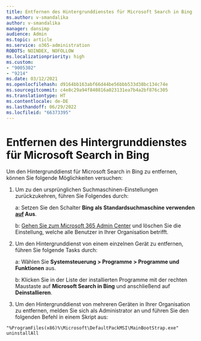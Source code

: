 ```yaml
---
title: Entfernen des Hintergrunddienstes für Microsoft Search in Bing
ms.author: v-smandalika
author: v-smandalika
manager: dansimp
audience: Admin
ms.topic: article
ms.service: o365-administration
ROBOTS: NOINDEX, NOFOLLOW
ms.localizationpriority: high
ms.custom:
- "9005302"
- "9214"
ms.date: 03/12/2021
ms.openlocfilehash: d9164bb163abf66d44be56bbb533d38bc134c74e
ms.sourcegitcommit: c4e8c29a94f840816a023131ea7b4a2bf876c305
ms.translationtype: HT
ms.contentlocale: de-DE
ms.lasthandoff: 06/29/2022
ms.locfileid: "66373395"
---
```

# <a name="remove-the-background-service-for-microsoft-search-in-bing"></a>Entfernen des Hintergrunddienstes für Microsoft Search in Bing

Um den Hintergrunddienst für Microsoft Search in Bing zu entfernen, können Sie folgende Möglichkeiten versuchen:

1. Um zu den ursprünglichen Suchmaschinen-Einstellungen zurückzukehren, führen Sie Folgendes durch:

    a: Setzen Sie den Schalter **Bing als Standardsuchmaschine verwenden [auf](https://docs.microsoft.com/deployoffice/microsoft-search-bing#change-whether-bing-is-the-default-search-engine-for-google-chrome) Aus**.

    b: [Gehen Sie zum Microsoft 365 Admin Center](https://docs.microsoft.com/deployoffice/microsoft-search-bing#configure-the-setting-in-the-microsoft-365-admin-center-to-allow-the-extension-to-be-installed) und löschen Sie die Einstellung, welche alle Benutzer in Ihrer Organisation betrifft.

2. Um den Hintergrunddienst von einem einzelnen Gerät zu entfernen, führen Sie folgende Tasks durch:

    a: Wählen Sie **Systemsteuerung > Programme > Programme und Funktionen** aus.

    b: Klicken Sie in der Liste der installierten Programme mit der rechten Maustaste auf **Microsoft Search in Bing** und anschließend auf **Deinstallieren**.

3. Um den Hintergrunddienst von mehreren Geräten in Ihrer Organisation zu entfernen, melden Sie sich als Administrator an und führen Sie den folgenden Befehl in einem Skript aus: 

`"%ProgramFiles(x86)%\Microsoft\DefaultPackMSI\MainBootStrap.exe" uninstallAll`
